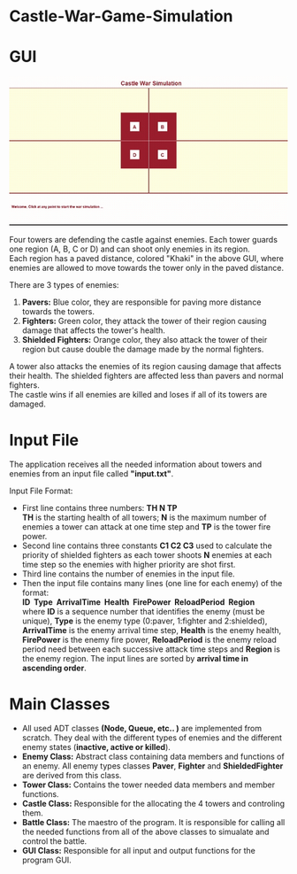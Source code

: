 # Castle-War-Game-Simulation
# GUI
![](https://github.com/AlyNasr/Castle-War-Game-Simulation/blob/main/simulation.gif)  

Four towers are defending the castle against enemies. Each tower guards one region (A, B, C or D) and can shoot only enemies in its region.  
Each region has a paved distance, colored "Khaki" in the above GUI, where enemies are allowed to move towards the tower only in the paved distance.  

There are 3 types of enemies:  
1. **Pavers:** Blue color, they are responsible for paving more distance towards the towers.  
2. **Fighters:** Green color, they attack the tower of their region causing damage that affects the tower's health.  
3. **Shielded Fighters:** Orange color, they also attack the tower of their region but cause double the damage made by the normal fighters. 
 
A tower also attacks the enemies of its region causing damage that affects their health. The shielded fighters are affected less than pavers and normal fighters.  
The castle wins if all enemies are killed and loses if all of its towers are damaged.  

# Input File  
The application receives all the needed information about towers and enemies from an input file called **"input.txt"**.  

Input File Format:  
- First line contains three numbers: **TH N TP**  
**TH** is the starting health of all towers; **N** is the maximum number of enemies a tower can attack at one time step and **TP** is the tower fire power.  
- Second line contains three constants **C1 C2 C3** used to calculate the priority of shielded fighters as each tower shoots **N** enemies at each time step so the enemies with higher priority are shot first.  
- Third line contains the number of enemies in the input file.  
- Then the input file contains many lines (one line for each enemy) of the format:  
**ID ‏‏‎ ‎Type  ‏‏‎ ‎ArrivalTime  ‏‏‎ ‎Health  ‏‏‎ ‎FirePower  ‏‏‎ ‎ReloadPeriod  ‏‏‎ ‎Region**  
where **ID** is a sequence number that identifies the enemy (must be unique), **Type** is the enemy type (0:paver, 1:fighter and 2:shielded), **ArrivalTime** is the enemy arrival time step, **Health** is the enemy health, **FirePower** is the enemy fire power, **ReloadPeriod** is the enemy reload period need between each successive attack time steps and **Region** is the enemy region. The input lines are sorted by **arrival time in ascending order**.  

# Main Classes  
- All used ADT classes **(Node, Queue, etc.. )** are implemented from scratch. They deal with the different types of enemies and the different enemy states (**inactive, active or killed**).   
- **Enemy Class:** Abstract class containing data members and functions of an enemy. All enemy types classes **Paver**, **Fighter** and **ShieldedFighter** are derived from this class.  
- **Tower Class:** Contains the tower needed data members and member functions.  
- **Castle Class:** Responsible for the allocating the 4 towers and controling them.  
- **Battle Class:** The maestro of the program. It is responsible for calling all the needed functions from all of the above classes to simualate and control the battle.  
- **GUI Class:** Responsible for all input and output functions for the program GUI.  

   
  
   

  

